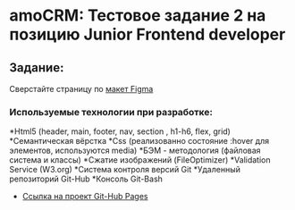 # amoCRM: Тестовое задание 2 на позицию Junior Frontend developer

## Задание:
Сверстайте страницу по [макет Figma](https://www.figma.com/file/ja6QtJ9gv2JuxSDIAClL1O/Welbex?node-id=0%3A1)


### Используемые технологии при разработке: 
*Html5 (header, main, footer, nav, section , h1-h6, flex, grid)
*Семантическая вёрстка
*Css (реализованно состояние :hover для элементов, используются media)
*БЭМ - методология (файловая система и классы)
*Сжатие изображений (FileOptimizer)
*Validation Service (W3.org)
*Система контроля версий Git
*Удаленный репозиторий Git-Hub
*Консоль Git-Bash


* [Ссылка на проект Git-Hub Pages](https://limerok.github.io/AmoCRM-TASK-2/)